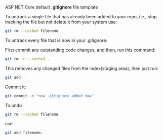 ASP NET Core default **.gitignore** file template

To untrack a single file that has already been added to your repo, i.e., stop tracking the file but not delete it from your system use:

```bash
git rm --cached filename
```

To untrack every file that is now in your .gitignore:

First commit any outstanding code changes, and then, run this command:

```bash
git rm -r --cached .
```

This removes any changed files from the index(staging area), then just run:

```bash
git add .
```

Commit it:

```bash
git commit -m "new .gitignore added now"
```

To undo

```bash
git rm --cached filename
```

use

```bash
git add filename.
```
